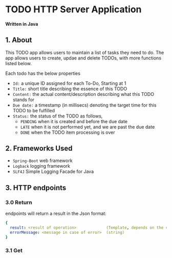 # TODO HTTP Server Application
#### Written in Java

## 1. About
This TODO app allows users to maintain a list of tasks they need to do. The app allows users to create, updae and delete TODOs, with more functions listed below.

Each todo has the below properties
* `Id:` a unique ID assigned for each To-Do, Starting at 1
* `Title:` short title describing the essence of this TODO
* `Content:` the actual content/description describing what this TODO stands for
* `Due date:` a timestamp (in millisecs) denoting the target time for this TODO to be fulfilled
* `Status:` the status of the TODO as follows,
    * `PENDING` when it is created and before the due date
    * `LATE`    when it is not performed yet, and we are past the due date
    * `DONE`    when the TODO item processing is over

## 2. Frameworks Used
* `Spring-Boot` web framework
* `Logback` logging framework
* `SLF4J` Simple Logging Facade for Java

## 3. HTTP endpoints
### 3.0 Return
endpoints will return a result in the Json format:
```yaml
{
  result: <result of operation>             (Template, depends on the context)
  errorMessage: <message in case of error>  (string)
}
```
### 3.1 Get
